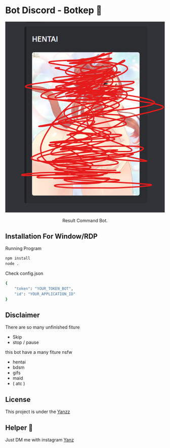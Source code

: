 <h1>Bot Discord - Botkep 🤖</h1>

<p align="center">
  <img src="./image/fiture.png" width="550" />
</p>
 
<p align="center">Result Command Bot.</p>

## Installation For Window/RDP
Running Program
```bash
npm install
node .
```

Check config.json
```bash
{
    "token": "YOUR_TOKEN_BOT",
    "id": "YOUR_APPLICATION_ID"
}
```

## Disclaimer
There are so many unfinished fiture 
- Skip
- stop / pause

this bot have a many fiture nsfw 
- hentai
- bdsm
- gifs
- maid
- ( atc )

## License

This project is under the [Yanzz](https://github.com/Yanzz231)

## Helper 🤖

Just DM me with instagram [Yanz](https://www.instagram.com/iyanmikasa/)